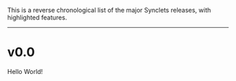 <p>This is a reverse chronological list of the major Synclets releases, with highlighted features.</p><hr><h1 id="v0-0">v0.0</h1><p>Hello World!</p>